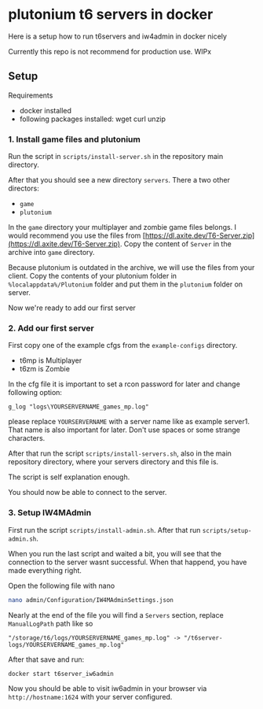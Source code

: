# plutonium t6 servers in docker

Here is a setup how to run t6servers and iw4admin in docker nicely

Currently this repo is not recommend for production use. WIPx

## Setup

Requirements

- docker installed
- following packages installed: wget curl unzip

### 1. Install game files and plutonium

Run the script in `scripts/install-server.sh` in the repository main directory.

After that you should see a new directory `servers`.
There a two other directors:

- `game`
- `plutonium`

In the `game` directory your multiplayer and zombie game files belongs.
I would recommend you use the files from [https://dl.axite.dev/T6-Server.zip](https://dl.axite.dev/T6-Server.zip).
Copy the content of `Server` in the archive into `game` directory.

Because plutonium is outdated in the archive, we will use the files from your client.
Copy the contents of your plutonium folder in `%localappdata%/Plutonium` folder and put them in the `plutonium` folder on server.

Now we're ready to add our first server

### 2. Add our first server

First copy one of the example cfgs from the `example-configs` directory.

- t6mp is Multiplayer
- t6zm is Zombie

In the cfg file it is important to set a rcon password for later and change following option:

```
g_log "logs\YOURSERVERNAME_games_mp.log"
```

please replace `YOURSERVERNAME` with a server name like as example server1. That name is also important for later.
Don't use spaces or some strange characters.

After that run the script `scripts/install-servers.sh`, also in the main repository directory, where your servers directory and this file is.

The script is self explanation enough.

You should now be able to connect to the server.

### 3. Setup IW4MAdmin

First run the script `scripts/install-admin.sh`.
After that run `scripts/setup-admin.sh`.

When you run the last script and waited a bit, you will see that the connection to the server wasnt successful.
When that happend, you have made everything right.

Open the following file with nano

```bash
nano admin/Configuration/IW4MAdminSettings.json
```

Nearly at the end of the file you will find a `Servers` section,
replace `ManualLogPath` path like so

```
"/storage/t6/logs/YOURSERVERNAME_games_mp.log" -> "/t6server-logs/YOURSERVERNAME_games_mp.log"
```

After that save and run:

```bash
docker start t6server_iw6admin
```

Now you should be able to visit iw6admin in your browser via `http://hostname:1624` with your server configured.
